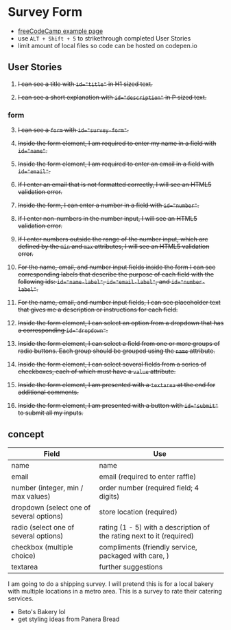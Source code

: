 # Survey Form

* [freeCodeCamp example page](https://codepen.io/freeCodeCamp/full/VPaoNP)
* use `ALT + Shift + 5` to strikethrough completed User Stories
* limit amount of local files so code can be hosted on codepen.io

## User Stories

1. ~~I can see a title with `id="title"` in H1 sized text.~~

2. ~~I can see a short explanation with `id="description"` in P sized text.~~

### form

3. ~~I can see a `form` with `id="survey-form"`.~~

4. ~~Inside the form element, I am required to enter my name in a field with `id="name"`.~~

5. ~~Inside the form element, I am required to enter an email in a field with `id="email"`.~~

6. ~~If I enter an email that is not formatted correctly, I will see an HTML5 validation error.~~

7. ~~Inside the form, I can enter a number in a field with `id="number"`.~~

8. ~~If I enter non-numbers in the number input, I will see an HTML5 validation error.~~
9. ~~If I enter numbers outside the range of the number input, which are defined by the `min` and `max` attributes, I will see an HTML5 validation error.~~
10. ~~For the name, email, and number  input fields inside the form I can see corresponding labels that  describe the purpose of each field with the following ids: `id="name-label"`, `id="email-label"`, and `id="number-label"`.~~
11. ~~For the name, email, and number input fields, I can see placeholder text that gives me a description or instructions for each field.~~
12. ~~Inside the form element, I can select an option from a dropdown that has a corresponding `id="dropdown"`.~~
13. ~~Inside the form element, I can select a field from one or more groups of radio buttons. Each group should be grouped using the `name` attribute.~~
14. ~~Inside the form element, I can select several fields from a series of checkboxes, each of which must have a `value` attribute.~~
15. ~~Inside the form element, I am presented with a `textarea` at the end for additional comments.~~
16. ~~Inside the form element, I am presented with a button with `id="submit"` to submit all my inputs.~~

## concept

| Field                                    | Use                                                          |
| ---------------------------------------- | ------------------------------------------------------------ |
| name                                     | name                                                         |
| email                                    | email (required to enter raffle)                             |
| number (integer, min / max values)       | order number (required field; 4 digits)                      |
| dropdown (select one of several options) | store location (required)                                    |
| radio (select one of several options)    | rating (1 - 5) with a description of the rating next to it (required) |
| checkbox (multiple choice)               | compliments (friendly service, packaged with care, )         |
| textarea                                 | further suggestions                                          |

I am going to do a shipping survey. I will pretend this is for a local bakery with multiple locations in a metro area. This is a survey to rate their catering services.

* Beto's Bakery lol
* get styling ideas from Panera Bread

